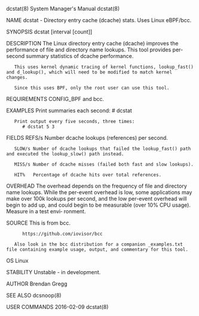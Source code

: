 dcstat(8)							    System Manager's Manual							     dcstat(8)

NAME
       dcstat - Directory entry cache (dcache) stats. Uses Linux eBPF/bcc.

SYNOPSIS
       dcstat [interval [count]]

DESCRIPTION
       The  Linux directory entry cache (dcache) improves the performance of file and directory name lookups. This tool provides per-second summary statistics
       of dcache performance.

       This uses kernel dynamic tracing of kernel functions, lookup_fast() and d_lookup(), which will need to be modified to match kernel changes.

       Since this uses BPF, only the root user can use this tool.

REQUIREMENTS
       CONFIG_BPF and bcc.

EXAMPLES
       Print summaries each second:
	      # dcstat

       Print output every five seconds, three times:
	      # dcstat 5 3

FIELDS
       REFS/s Number dcache lookups (references) per second.

       SLOW/s Number of dcache lookups that failed the lookup_fast() path and executed the lookup_slow() path instead.

       MISS/s Number of dcache misses (failed both fast and slow lookups).

       HIT%   Percentage of dcache hits over total references.

OVERHEAD
       The overhead depends on the frequency of file and directory name lookups.  While the per-event overhead is low, some applications may  make  over  100k
       lookups per second, and the low per-event overhead will begin to add up, and could begin to be measurable (over 10% CPU usage). Measure in a test envi‐
       ronment.

SOURCE
       This is from bcc.

	      https://github.com/iovisor/bcc

       Also look in the bcc distribution for a companion _examples.txt file containing example usage, output, and commentary for this tool.

OS
       Linux

STABILITY
       Unstable - in development.

AUTHOR
       Brendan Gregg

SEE ALSO
       dcsnoop(8)

USER COMMANDS								  2016-02-09								     dcstat(8)
